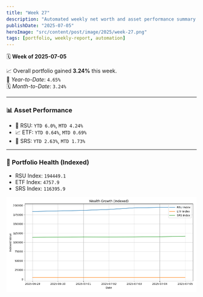 ```yaml
---
title: "Week 27"
description: "Automated weekly net worth and asset performance summary for Week 27 (2025-07-05)."
publishDate: "2025-07-05"
heroImage: "src/content/post/image/2025/week-27.png"
tags: [portfolio, weekly-report, automation]
---
```


🗓️ **Week of 2025-07-05**

📈 Overall portfolio gained **3.24%** this week.  
📆 *Year-to-Date*: `4.65%`  
🗓️ *Month-to-Date*: `3.24%`

---

### 📊 Asset Performance

- 🍎 RSU: `YTD 6.0%`, `MTD 4.24%`
- 📈 ETF: `YTD 0.64%`, `MTD 0.69%`
- 🏦 SRS: `YTD 2.63%`, `MTD 1.73%`

---

### 🧾 Portfolio Health (Indexed)

- RSU Index: `194449.1`
- ETF Index: `4757.9`
- SRS Index: `116395.9`

![Chart](src/content/post/image/2025/week-27.png)
